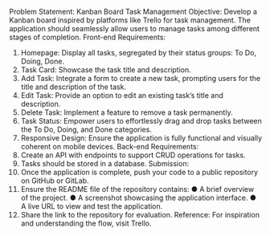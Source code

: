 Problem Statement: Kanban Board Task Management
Objective:
Develop a Kanban board inspired by platforms like Trello for task management. The application
should seamlessly allow users to manage tasks among different stages of completion.
Front-end Requirements:







1. Homepage: Display all tasks, segregated by their status groups: To Do, Doing, Done.
2. Task Card: Showcase the task title and description.
3. Add Task: Integrate a form to create a new task, prompting users for the title and
description of the task.
4. Edit Task: Provide an option to edit an existing task’s title and description.
5. Delete Task: Implement a feature to remove a task permanently.
6. Task Status: Empower users to effortlessly drag and drop tasks between the To Do,
Doing, and Done categories.
7. Responsive Design: Ensure the application is fully functional and visually coherent on
mobile devices.
Back-end Requirements:
1. Create an API with endpoints to support CRUD operations for tasks.
2. Tasks should be stored in a database.
Submission:
1. Once the application is complete, push your code to a public repository on GitHub or GitLab.
2. Ensure the README file of the repository contains:
● A brief overview of the project.
● A screenshot showcasing the application interface.
● A live URL to view and test the application.
3. Share the link to the repository for evaluation.
Reference:
For inspiration and understanding the flow, visit Trello.